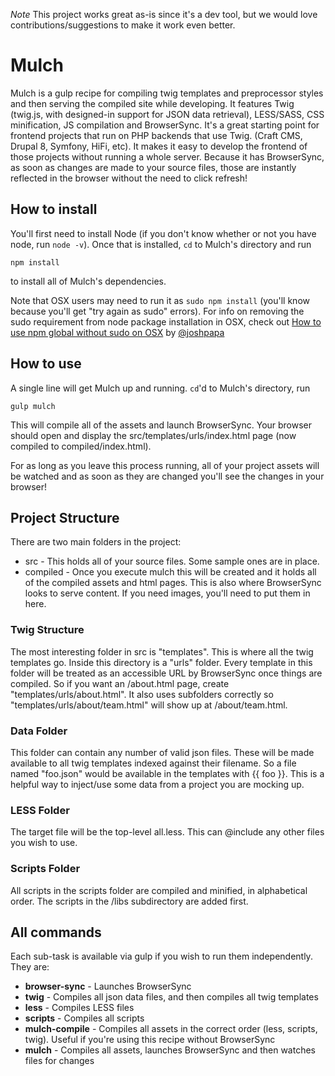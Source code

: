 *Note* This project works great as-is since it's a dev tool, but we would love contributions/suggestions to make it work even better.

# Mulch

Mulch is a gulp recipe for compiling twig templates and preprocessor styles and then serving the compiled site while developing. It features Twig (twig.js, with designed-in support for JSON data retrieval), LESS/SASS, CSS minification, JS compilation and BrowserSync. It's a great starting point for frontend projects that run on PHP backends that use Twig. (Craft CMS, Drupal 8, Symfony, HiFi, etc). It makes it easy to develop the frontend of those projects without running a whole server. Because it has BrowserSync, as soon as changes are made to your source files, those are instantly reflected in the browser without the need to click refresh!

## How to install

You'll first need to install Node (if you don't know whether or not you have node, run `node -v`). Once that is installed, `cd` to Mulch's directory and run

`npm install`

to install all of Mulch's dependencies.

Note that OSX users may need to run it as `sudo npm install` (you'll know because you'll get "try again as sudo" errors). For info on removing the sudo requirement from node package installation in OSX, check out [
How to use npm global without sudo on OSX](http://www.johnpapa.net/how-to-use-npm-global-without-sudo-on-osx/) by [@joshpapa](https://github.com/johnpapa)

## How to use

A single line will get Mulch up and running. `cd`'d to Mulch's directory, run

`gulp mulch`

This will compile all of the assets and launch BrowserSync. Your browser should open and display the src/templates/urls/index.html page (now compiled to compiled/index.html).

For as long as you leave this process running, all of your project assets will be watched and as soon as they are changed you'll see the changes in your browser!

## Project Structure

There are two main folders in the project:

* src - This holds all of your source files. Some sample ones are in place.
* compiled - Once you execute mulch this will be created and it holds all of the compiled assets and html pages. This is also where BrowserSync looks to serve content. If you need images, you'll need to put them in here.

### Twig Structure

The most interesting folder in src is "templates". This is where all the twig templates go. Inside this directory is a "urls" folder. Every template in this folder will be treated as an accessible URL by BrowserSync once things are compiled. So if you want an /about.html page, create "templates/urls/about.html". It also uses subfolders correctly so "templates/urls/about/team.html" will show up at /about/team.html.

### Data Folder

This folder can contain any number of valid json files. These will be made available to all twig templates indexed against their filename. So a file named "foo.json" would be available in the templates with {{ foo }}. This is a helpful way to inject/use some data from a project you are mocking up.

### LESS Folder

The target file will be the top-level all.less. This can @include any other files you wish to use.

### Scripts Folder

All scripts in the scripts folder are compiled and minified, in alphabetical order. The scripts in the /libs subdirectory are added first.

## All commands

Each sub-task is available via gulp if you wish to run them independently. They are:

* **browser-sync** - Launches BrowserSync
* **twig** - Compiles all json data files, and then compiles all twig templates
* **less** - Compiles LESS files
* **scripts** - Compiles all scripts
* **mulch-compile** - Compiles all assets in the correct order (less, scripts, twig). Useful if you're using this recipe without BrowserSync
* **mulch** - Compiles all assets, launches BrowserSync and then watches files for changes